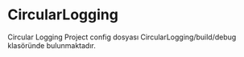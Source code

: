 # CircularLogging
Circular Logging Project
config dosyası CircularLogging/build/debug klasöründe bulunmaktadır.

